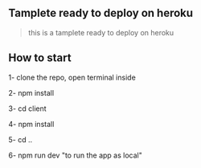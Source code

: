 ## Tamplete ready to deploy on heroku

> this is a tamplete ready to deploy on heroku

## How to start

1- clone the repo, open terminal inside

2- npm install

3- cd client

4- npm install

5- cd ..

6- npm run dev "to run the app as local"

